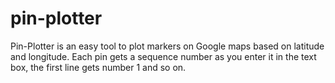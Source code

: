 # pin-plotter
Pin-Plotter is an easy tool to plot markers on Google maps based on latitude and longitude. 
Each pin gets a sequence number as you enter it in the text box, the first line gets number 1 and so on.
